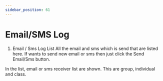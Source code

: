 ```yaml
---
sidebar_position: 61
---
```

 
# Email/SMS Log
1. Email / Sms Log List
All the email and sms which is send that are listed here. If wants to send new email or sms then just click the Send Email/Sms button.

In the list, email or sms receiver list are shown. This are group, individual and class.